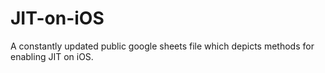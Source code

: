 # JIT-on-iOS
A constantly updated public google sheets file which depicts methods for enabling JIT on iOS.
